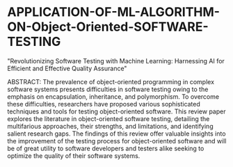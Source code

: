 # APPLICATION-OF-ML-ALGORITHM-ON-Object-Oriented-SOFTWARE-TESTING
"Revolutionizing Software Testing with Machine Learning: Harnessing AI for Efficient and Effective Quality Assurance"

ABSTRACT:
The prevalence of object-oriented programming in complex software systems presents difficulties in software testing owing to the emphasis on encapsulation, inheritance, and polymorphism. To overcome these difficulties, researchers have proposed various sophisticated techniques and tools for testing object-oriented software. This review paper explores the literature in object-oriented software testing, detailing the multifarious approaches, their strengths, and limitations, and identifying salient research gaps. The findings of this review offer valuable insights into the improvement of the testing process for object-oriented software and will be of great utility to software developers and testers alike seeking to optimize the quality of their software systems.
